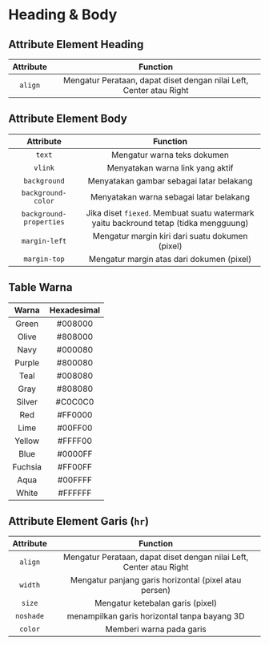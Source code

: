 # Heading & Body

## Attribute Element Heading

| Attribute |                              Function                               |
| :-------: | :-----------------------------------------------------------------: |
|  `align`  | Mengatur Perataan, dapat diset dengan nilai Left, Center atau Right |

## Attribute Element Body

|        Attribute        |                                       Function                                       |
| :---------------------: | :----------------------------------------------------------------------------------: |
|         `text`          |                             Mengatur warna teks dokumen                              |
|         `vlink`         |                           Menyatakan warna link yang aktif                           |
|      `background`       |                       Menyatakan gambar sebagai latar belakang                       |
|   `background-color`    |                       Menyatakan warna sebagai latar belakang                        |
| `background-properties` | Jika diset `fiexed`. Membuat suatu watermark yaitu backround tetap (tidka mengguung) |
|      `margin-left`      |                   Mengatur margin kiri dari suatu dokumen (pixel)                    |
|      `margin-top`       |                      Mengatur margin atas dari dokumen (pixel)                       |

## Table Warna

|  Warna  | Hexadesimal |
| :-----: | :---------: |
|  Green  |   #008000   |
|  Olive  |   #808000   |
|  Navy   |   #000080   |
| Purple  |   #800080   |
|  Teal   |   #008080   |
|  Gray   |   #808080   |
| Silver  |   #C0C0C0   |
|   Red   |   #FF0000   |
|  Lime   |   #00FF00   |
| Yellow  |   #FFFF00   |
|  Blue   |   #0000FF   |
| Fuchsia |   #FF00FF   |
|  Aqua   |   #00FFFF   |
|  White  |   #FFFFFF   |

## Attribute Element Garis (`hr`)

| Attribute |                              Function                               |
| :-------: | :-----------------------------------------------------------------: |
|  `align`  | Mengatur Perataan, dapat diset dengan nilai Left, Center atau Right |
|  `width`  |        Mengatur panjang garis horizontal (pixel atau persen)        |
|  `size`   |                  Mengatur ketebalan garis (pixel)                   |
| `noshade` |            menampilkan garis horizontal tanpa bayang 3D             |
|  `color`  |                      Memberi warna pada garis                       |
